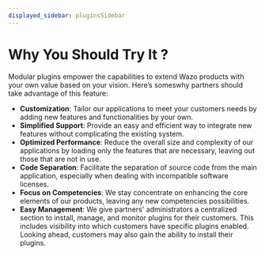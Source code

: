 ```yaml
---
displayed_sidebar: pluginsSidebar
---
```


# Why You Should Try It ?

Modular plugins empower the capabilities to extend Wazo products with your own value based on your vision. Here’s someswhy partners should take advantage of this feature:

- **Customization**: Tailor our applications to meet your customers needs by adding new features and functionalities by your own.
- **Simplified Support**: Provide an easy and efficient way to integrate new features without complicating the existing system.
- **Optimized Performance**: Reduce the overall size and complexity of our applications by loading only the features that are necessary, leaving out those that are not in use.
- **Code Separation**: Facilitate the separation of source code from the main application, especially when dealing with incompatible software licenses.
- **Focus on Competencies**: We stay concentrate on enhancing the core elements of our products, leaving any new competencies possibilities.
- **Easy Management**: We give partners' administrators a centralized section to install, manage, and monitor plugins for their customers. This includes visibility into which customers have specific plugins enabled. Looking ahead, customers may also gain the ability to install their plugins.
